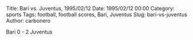 Title: Bari vs. Juventus, 1995/02/12
Date: 1995/02/12 00:00
Category: sports
Tags: football, football scores, Bari, Juventus
Slug: bari-vs-juventus
Author: carbonero


Bari 0 - 2 Juventus
